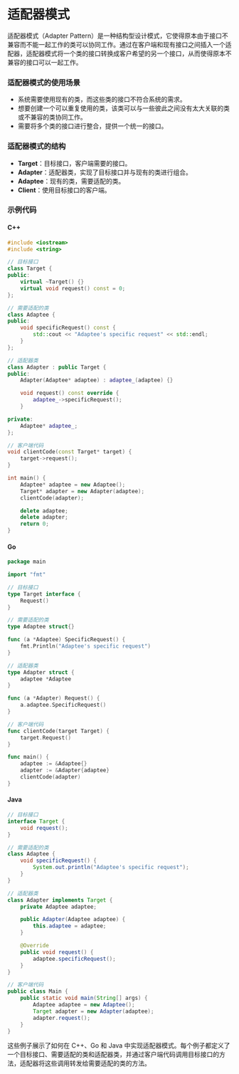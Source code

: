 # 适配器模式

适配器模式（Adapter Pattern）是一种结构型设计模式，它使得原本由于接口不兼容而不能一起工作的类可以协同工作。通过在客户端和现有接口之间插入一个适配器，适配器模式将一个类的接口转换成客户希望的另一个接口，从而使得原本不兼容的接口可以一起工作。

### 适配器模式的使用场景
- 系统需要使用现有的类，而这些类的接口不符合系统的需求。
- 想要创建一个可以重复使用的类，该类可以与一些彼此之间没有太大关联的类或不兼容的类协同工作。
- 需要将多个类的接口进行整合，提供一个统一的接口。

### 适配器模式的结构
- **Target**：目标接口，客户端需要的接口。
- **Adapter**：适配器类，实现了目标接口并与现有的类进行组合。
- **Adaptee**：现有的类，需要适配的类。
- **Client**：使用目标接口的客户端。

### 示例代码

#### C++
```cpp
#include <iostream>
#include <string>

// 目标接口
class Target {
public:
    virtual ~Target() {}
    virtual void request() const = 0;
};

// 需要适配的类
class Adaptee {
public:
    void specificRequest() const {
        std::cout << "Adaptee's specific request" << std::endl;
    }
};

// 适配器类
class Adapter : public Target {
public:
    Adapter(Adaptee* adaptee) : adaptee_(adaptee) {}

    void request() const override {
        adaptee_->specificRequest();
    }

private:
    Adaptee* adaptee_;
};

// 客户端代码
void clientCode(const Target* target) {
    target->request();
}

int main() {
    Adaptee* adaptee = new Adaptee();
    Target* adapter = new Adapter(adaptee);
    clientCode(adapter);

    delete adaptee;
    delete adapter;
    return 0;
}
```

#### Go
```go
package main

import "fmt"

// 目标接口
type Target interface {
    Request()
}

// 需要适配的类
type Adaptee struct{}

func (a *Adaptee) SpecificRequest() {
    fmt.Println("Adaptee's specific request")
}

// 适配器类
type Adapter struct {
    adaptee *Adaptee
}

func (a *Adapter) Request() {
    a.adaptee.SpecificRequest()
}

// 客户端代码
func clientCode(target Target) {
    target.Request()
}

func main() {
    adaptee := &Adaptee{}
    adapter := &Adapter{adaptee}
    clientCode(adapter)
}
```

#### Java
```java
// 目标接口
interface Target {
    void request();
}

// 需要适配的类
class Adaptee {
    void specificRequest() {
        System.out.println("Adaptee's specific request");
    }
}

// 适配器类
class Adapter implements Target {
    private Adaptee adaptee;

    public Adapter(Adaptee adaptee) {
        this.adaptee = adaptee;
    }

    @Override
    public void request() {
        adaptee.specificRequest();
    }
}

// 客户端代码
public class Main {
    public static void main(String[] args) {
        Adaptee adaptee = new Adaptee();
        Target adapter = new Adapter(adaptee);
        adapter.request();
    }
}
```

这些例子展示了如何在 C++、Go 和 Java 中实现适配器模式。每个例子都定义了一个目标接口、需要适配的类和适配器类，并通过客户端代码调用目标接口的方法，适配器将这些调用转发给需要适配的类的方法。